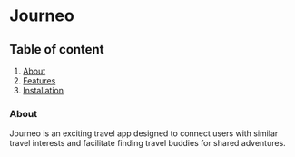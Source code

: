 # Journeo
## Table of content
1. [About](#about)
2. [Features](#features)
3. [Installation](#installation)

### About
Journeo is an exciting travel app designed to connect users with similar travel interests and facilitate finding travel buddies for shared adventures.